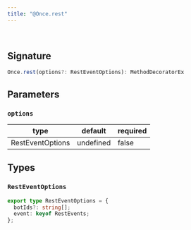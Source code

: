 ```yaml
---
title: "@Once.rest"
---
```


<br/>

## Signature

```ts
Once.rest(options?: RestEventOptions): MethodDecoratorEx 
```

## Parameters

### `options`
| type      | default | required |
| --------- | ------- | -------- |
| RestEventOptions  | undefined     | false      |

## Types

### `RestEventOptions `

```ts
export type RestEventOptions = {
  botIds?: string[];
  event: keyof RestEvents;
};
```